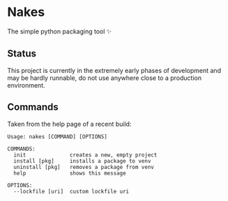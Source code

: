 # Nakes

The simple python packaging tool ✨

## Status

This project is currently in the extremely early phases of development and may be hardly runnable, do not use anywhere close to a production environment.

## Commands

Taken from the help page of a recent build:

```none
Usage: nakes [COMMAND] [OPTIONS]

COMMANDS:
  init              creates a new, empty project
  install [pkg]     installs a package to venv
  uninstall [pkg]   removes a package from venv
  help              shows this message

OPTIONS:
  --lockfile [uri]  custom lockfile uri
```
